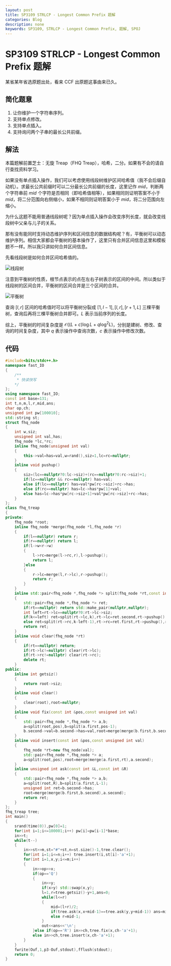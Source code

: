 ```yaml
---
layout: post
title: SP3109 STRLCP - Longest Common Prefix 题解
categories: Blog
description: none
keywords: SP3109, STRLCP - Longest Common Prefix, 题解, SPOJ
---
```


# SP3109 STRLCP - Longest Common Prefix 题解

某省某年省选原题出处，看来 CCF 出原题这事由来已久。

## 简化题意

1. 让你维护一个字符串序列。
2. 支持单点修改。
3. 支持单点插入。
4. 支持询问两个子串的最长公共前缀。

## 解法

本篇题解前置芝士：无旋 Treap（FHQ Treap），哈希，二分。如果有不会的请自行查找资料学习。

如果没有单点插入操作，我们可以考虑使用线段树维护区间哈希值（我不会后缀自动机）。求最长公共前缀时可以二分最长公共前缀的长度，这里记作 $mid$，判断两个字符串前 $mid$ 个字符是否相同（即哈希值相等），如果相同则证明答案不小于 $mid$，将二分范围向右侧缩小，如果不相同则证明答案小于 $mid$，将二分范围向左缩小。

为什么这题不能用普通线段树呢？因为单点插入操作会改变序列长度，就会改变线段树中父亲与儿子的关系。

那有没有能同时支持动态维护序列和区间信息的数据结构呢？有，平衡树可以动态维护序列。相信大家都会平衡树的基本操作了，这里只有合并区间信息这里和模板题不一样。所以我只讲如何合并区间信息。

先看线段树是如何合并区间哈希值的。

![线段树](https://cdn.luogu.com.cn/upload/image_hosting/5ix1qg0p.png)

注意到平衡树的性质，根节点表示的点在左右子树表示的区间的中间。所以类似于线段树的区间合并，平衡树的区间合并是三个区间的合并。

![平衡树](https://cdn.luogu.com.cn/upload/image_hosting/kx7mi2pl.png)

查询 $[l,r]$ 区间的哈希值时可以将平衡树分裂成 $[1,l-1],[l,r],[r+1,L]$ 三棵平衡树，查询后再将三棵平衡树合并即可。$L$ 表示当前序列的长度。

综上，平衡树的时间复杂度是 $\mathcal{O}((L + c) \log L  + q \log^2 L)$，分别是建树、修改、查询的时间复杂度，其中 $q$ 表示操作中查询次数，$c$ 表示操作中修改次数。

## 代码

```cpp
#include<bits/stdc++.h>
namespace fast_IO
{
	/**
	 * 快读快写
	*/
};
using namespace fast_IO;
const int base=131;
int t,n,m,l,r,mid,ans;
char op,ch;
unsigned int pw[100010];
std::string st;
struct fhq_node
{
	int w,siz;
	unsigned int val,has;
	fhq_node *lc,*rc;
	inline fhq_node(unsigned int val)
	{
		this->val=has=val,w=rand(),siz=1,lc=rc=nullptr;
	}
	inline void pushup()
	{
		siz=(lc==nullptr?0:lc->siz)+(rc==nullptr?0:rc->siz)+1;
		if(lc==nullptr && rc==nullptr) has=val;
		else if(lc==nullptr) has=val*pw[rc->siz]+rc->has;
		else if(rc==nullptr) has=lc->has*pw[1]+val;
		else has=lc->has*pw[rc->siz+1]+val*pw[rc->siz]+rc->has;
	}
};
class fhq_treap
{
private:
	fhq_node *root;
	inline fhq_node *merge(fhq_node *l,fhq_node *r)
	{
		if(l==nullptr) return r;
		if(r==nullptr) return l;
		if(l->w<r->w)
		{
			l->rc=merge(l->rc,r),l->pushup();
			return l;
		}else
		{
			r->lc=merge(l,r->lc),r->pushup();
			return r;
		}
	}
	inline std::pair<fhq_node *,fhq_node *> split(fhq_node *rt,const int &k)
	{
		std::pair<fhq_node *,fhq_node *> ret;
		if(rt==nullptr) return std::make_pair(nullptr,nullptr);
		int left=rt->lc==nullptr?0:rt->lc->siz;
		if(k<=left) ret=split(rt->lc,k),rt->lc=ret.second,rt->pushup(),ret.second=rt;
		else ret=split(rt->rc,k-left-1),rt->rc=ret.first,rt->pushup(),ret.first=rt;
		return ret;
	}
	inline void clear(fhq_node *rt)
	{
		if(rt==nullptr) return;
		if(rt->lc!=nullptr) clear(rt->lc);
		if(rt->rc!=nullptr) clear(rt->rc);
		delete rt;
	}
public:
	inline int getsiz()
	{
		return root->siz;
	}
	inline void clear()
	{
		clear(root),root=nullptr;
	}
	inline void fix(const int &pos,const unsigned int val)
	{
		std::pair<fhq_node *,fhq_node *> a,b;
		a=split(root,pos),b=split(a.first,pos-1);
		b.second->val=b.second->has=val,root=merge(merge(b.first,b.second),a.second);
	}
	inline void insert(const int &pos,const unsigned int val)
	{
		fhq_node *rt=new fhq_node(val);
		std::pair<fhq_node *,fhq_node *> a;
		a=split(root,pos),root=merge(merge(a.first,rt),a.second);
	}
	inline unsigned int ask(const int &L,const int &R)
	{
		std::pair<fhq_node *,fhq_node *> a,b;
		a=split(root,R),b=split(a.first,L-1);
		unsigned int ret=b.second->has;
		root=merge(merge(b.first,b.second),a.second);
		return ret;
	}
};
fhq_treap tree;
int main()
{
	srand(time(0)),pw[0]=1;
	for(int i=1;i<=100001;i++) pw[i]=pw[i-1]*base;
	in>>t;
	while(t--)
	{
		in>>st>>m,st="#"+st,n=st.size()-1,tree.clear();
		for(int i=1;i<=n;i++) tree.insert(i,st[i]-'a'+1);
		for(int i=1,x,y;i<=m;i++)
		{
			in>>op>>x;
			if(op=='Q')
			{
				in>>y;
				if(x>y) std::swap(x,y);
				l=1,r=tree.getsiz()-y+1,ans=0;
				while(l<=r)
				{
					mid=(l+r)/2;
					if(tree.ask(x,x+mid-1)==tree.ask(y,y+mid-1)) ans=mid,l=mid+1;
					else r=mid-1;
				}
				out<<ans<<'\n';
			}else if(op=='R') in>>ch,tree.fix(x,ch-'a'+1);
			else in>>ch,tree.insert(x,ch-'a'+1);
		}
	}
	fwrite(Ouf,1,p3-Ouf,stdout),fflush(stdout);
	return 0;
}
```
